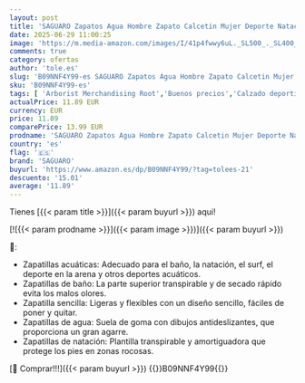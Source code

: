 ```yaml
---
layout: post
title: 'SAGUARO Zapatos Agua Hombre Zapato Calcetin Mujer Deporte Natación Zapatos de Verano Unisex Escarpines Agua Yoga Negro 44/45 EU'
date: 2025-06-29 11:00:25
image: 'https://m.media-amazon.com/images/I/41p4fwwy6uL._SL500_._SL400_.jpg'
comments: true
category: ofertas
author: 'tole.es'
slug: 'B09NNF4Y99-es SAGUARO Zapatos Agua Hombre Zapato Calcetin Mujer Deporte...'
sku: 'B09NNF4Y99-es'
tags: [ 'Arborist Merchandising Root','Buenos precios','Calzado deportivo para hombre','Escarpines para hombre','Moda','Moda Hombre','Self Service','Special Features Stores','Zapatillas deportivas y de moda para hombre','Zapatos para hombre','c8538d25-3af9-48d3-aeff-5f3ce5572a36_0','c8538d25-3af9-48d3-aeff-5f3ce5572a36_9301','saguaro','zapatos','🇪🇸', ]
actualPrice: 11.89 EUR
currency: EUR
price: 11.89
comparePrice: 13.99 EUR
prodname: 'SAGUARO Zapatos Agua Hombre Zapato Calcetin Mujer Deporte Natación Zapatos de Verano Unisex Escarpines Agua Yoga Negro 44/45 EU'
country: 'es'
flag: '🇪🇸'
brand: 'SAGUARO'
buyurl: 'https://www.amazon.es/dp/B09NNF4Y99/?tag=tolees-21'
descuento: '15.01'
average: '11.89'
---
```


Tienes [{{< param title >}}]({{< param buyurl >}}) aqui!

[![{{< param prodname >}}]({{< param image >}})]({{< param buyurl >}})

🔎:

- Zapatillas acuáticas: Adecuado para el baño, la natación, el surf, el deporte en la arena y otros deportes acuáticos.
- Zapatillas de baño: La parte superior transpirable y de secado rápido evita los malos olores.
- Zapatilla sencilla: Ligeras y flexibles con un diseño sencillo, fáciles de poner y quitar.
- Zapatillas de agua: Suela de goma con dibujos antideslizantes, que proporciona un gran agarre.
- Zapatillas de natación: Plantilla transpirable y amortiguadora que protege los pies en zonas rocosas.

[🛒 Comprar!!!]({{< param buyurl >}})
{{<world>}}B09NNF4Y99{{</world>}}
